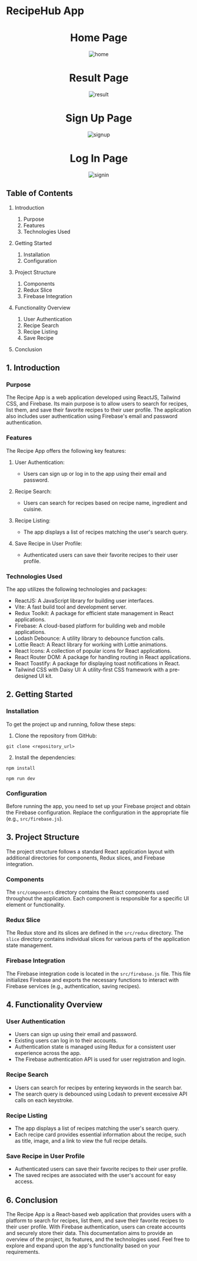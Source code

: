 # RecipeHub App

<div  align="center">
<h1>Home Page</h1>
<img  src="./public/home.png"  alt="home" />
</div>

<div  align="center">
<h1>Result Page</h1>
<img  src="./public/result.png"  alt="result" />
</div>

<div  align="center">
<h1>Sign Up Page</h1>
<img  src="./public/signup.png"  alt="signup" />
</div>

<div  align="center">
<h1>Log In Page</h1>
<img  src="./public/signin.png"  alt="signin" />
</div>

## Table of Contents

1. Introduction
   1. Purpose
   2. Features
   3. Technologies Used
2. Getting Started
   1. Installation
   2. Configuration
3. Project Structure
   1. Components
   2. Redux Slice
   3. Firebase Integration
4. Functionality Overview

   1. User Authentication
   2. Recipe Search
   3. Recipe Listing
   4. Save Recipe

5. Conclusion

## 1. Introduction

### Purpose

The Recipe App is a web application developed using ReactJS, Tailwind CSS, and Firebase. Its main purpose is to allow users to search for recipes, list them, and save their favorite recipes to their user profile. The application also includes user authentication using Firebase's email and password authentication.

### Features

The Recipe App offers the following key features:

1. User Authentication:

   - Users can sign up or log in to the app using their email and password.

2. Recipe Search:

   - Users can search for recipes based on recipe name, ingredient and cuisine.

3. Recipe Listing:

   - The app displays a list of recipes matching the user's search query.

4. Save Recipe in User Profile:
   - Authenticated users can save their favorite recipes to their user profile.

### Technologies Used

The app utilizes the following technologies and packages:

- ReactJS: A JavaScript library for building user interfaces.
- Vite: A fast build tool and development server.
- Redux Toolkit: A package for efficient state management in React applications.
- Firebase: A cloud-based platform for building web and mobile applications.
- Lodash Debounce: A utility library to debounce function calls.
- Lottie React: A React library for working with Lottie animations.
- React Icons: A collection of popular icons for React applications.
- React Router DOM: A package for handling routing in React applications.
- React Toastify: A package for displaying toast notifications in React.
- Tailwind CSS with Daisy UI: A utility-first CSS framework with a pre-designed UI kit.

## 2. Getting Started

### Installation

To get the project up and running, follow these steps:

1. Clone the repository from GitHub:

```
git clone <repository_url>
```

2. Install the dependencies:

```
npm install

npm run dev
```

### Configuration

Before running the app, you need to set up your Firebase project and obtain the Firebase configuration. Replace the configuration in the appropriate file (e.g., `src/firebase.js`).

## 3. Project Structure

The project structure follows a standard React application layout with additional directories for components, Redux slices, and Firebase integration.

### Components

The `src/components` directory contains the React components used throughout the application. Each component is responsible for a specific UI element or functionality.

### Redux Slice

The Redux store and its slices are defined in the `src/redux` directory. The `slice` directory contains individual slices for various parts of the application state management.

### Firebase Integration

The Firebase integration code is located in the `src/firebase.js` file. This file initializes Firebase and exports the necessary functions to interact with Firebase services (e.g., authentication, saving recipes).

## 4. Functionality Overview

### User Authentication

- Users can sign up using their email and password.
- Existing users can log in to their accounts.
- Authentication state is managed using Redux for a consistent user experience across the app.
- The Firebase authentication API is used for user registration and login.

### Recipe Search

- Users can search for recipes by entering keywords in the search bar.
- The search query is debounced using Lodash to prevent excessive API calls on each keystroke.

### Recipe Listing

- The app displays a list of recipes matching the user's search query.
- Each recipe card provides essential information about the recipe, such as title, image, and a link to view the full recipe details.

### Save Recipe in User Profile

- Authenticated users can save their favorite recipes to their user profile.
- The saved recipes are associated with the user's account for easy access.

## 6. Conclusion

The Recipe App is a React-based web application that provides users with a platform to search for recipes, list them, and save their favorite recipes to their user profile. With Firebase authentication, users can create accounts and securely store their data.
This documentation aims to provide an overview of the project, its features, and the technologies used. Feel free to explore and expand upon the app's functionality based on your requirements.
